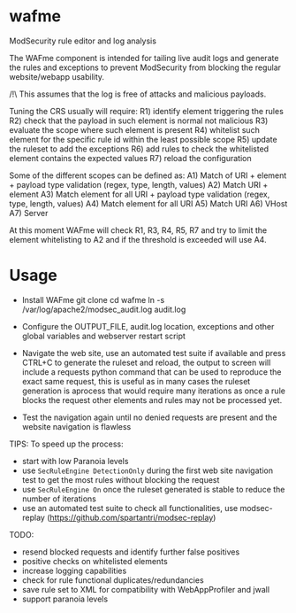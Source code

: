 # wafme
ModSecurity rule editor and log analysis

The WAFme component is intended for tailing live audit logs and generate the rules and exceptions to prevent ModSecurity from blocking the regular website/webapp usability.

/!\ This assumes that the log is free of attacks and malicious payloads.

Tuning the CRS usually will require:
R1) identify element triggering the rules
R2) check that the payload in such element is normal not malicious
R3) evaluate the scope where such element is present
R4) whitelist such element for the specific rule id within the least possible scope
R5) update the ruleset to add the exceptions 
R6) add rules to check the whitelisted element contains the expected values
R7) reload the configuration

Some of the different scopes can be defined as:
A1) Match of URI + element + payload type validation (regex, type, length, values)
A2) Match URI + element
A3) Match element for all URI + payload type validation (regex, type, length, values)
A4) Match element for all URI
A5) Match URI
A6) VHost
A7) Server

At this moment WAFme will check R1, R3, R4, R5, R7 and try to limit the element whitelisting to A2 and if the threshold is exceeded will use A4.

# Usage
- Install WAFme
git clone
cd wafme
ln -s /var/log/apache2/modsec_audit.log audit.log

- Configure the OUTPUT_FILE, audit.log location, exceptions and other global variables and webserver restart script
- Navigate the web site, use an automated test suite if available and press CTRL+C to generate the ruleset and reload, the output to screen will include a requests python command that can be used to reproduce the exact same request, this is useful as in many cases the ruleset generation is aprocess that would require many iterations as once a rule blocks the request other elements and rules may not be processed yet.
- Test the navigation again until no denied requests are present and the website navigation is flawless

TIPS:
To speed up the process:
- start with low Paranoia levels
- use ```SecRuleEngine DetectionOnly``` during the first web site navigation test to get the most rules without blocking the request
- use ```SecRuleEngine On``` once the ruleset generated is stable to reduce the number of iterations
- use an automated test suite to check all functionalities, use modsec-replay (https://github.com/spartantri/modsec-replay)

TODO:
- resend blocked requests and identify further false positives
- positive checks on whitelisted elements
- increase logging capabilities
- check for rule functional duplicates/redundancies
- save rule set to XML for compatibility with WebAppProfiler and jwall
- support paranoia levels

